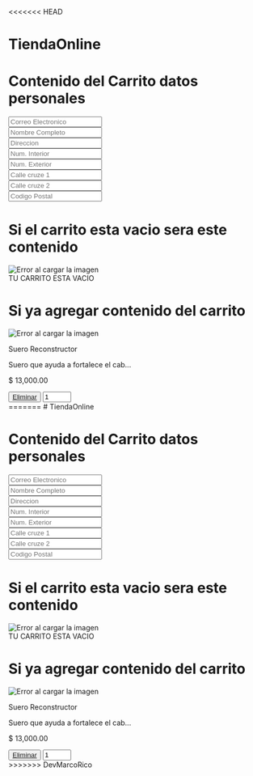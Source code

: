 <<<<<<< HEAD
# TiendaOnline




# Contenido del Carrito datos personales

<div class="contenido-form">
                                <form action="" method="post">
                                    <div class="contenedor-input">
                                        <input type="email" placeholder="Correo Electronico" name="email" id="email" placeholder="">
                                    </div>
                                    <div class="contenedor-input">
                                        <input type="text" name="email" id="name" placeholder="Nombre Completo">
                                    </div>
                                    <div class="contenedor-input">
                                        <input type="text" name="direccion" id="direccion" placeholder="Direccion">
                                    </div>
                                    <div class="contenedor-input">
                                        <input type="text" name="nInterior" id="nInterior" placeholder="Num. Interior">
                                    </div>
                                    <div class="contenedor-input">
                                        <input type="text" name="nExterior" id="nExterior" placeholder="Num. Exterior">
                                    </div>
                                    <div class="contenedor-input">
                                        <input type="text" name="calleCruze1" id="calleCruze1" placeholder="Calle cruze 1">
                                    </div>
                                    <div class="contenedor-input">
                                        <input type="text" name="calleCruze2" id="calleCruze2" placeholder="Calle cruze 2">
                                    </div>
                                    <div class="contenedor-input">
                                        <input type="text" name="codigoPostal" id="codigoPostal" placeholder="Codigo Postal">
                                    </div>
                                </form>
                            </div>

# Si el carrito esta vacio sera este contenido
<div class="carrito-vacio">
    <div class="item-carrito-vacio img-carrito">
        <img src="./public/img/carro-vacio.png" alt="Error al cargar la imagen" title="Carrito Vacio">
    </div>
    <div class="item-carrito-vacio">
        TU CARRITO ESTA VACIO
    </div>
</div>

# Si ya agregar contenido del carrito

<div class="carrito-productos carrito-activo">

<div class="producto-carrito">
    <div class="item-carrito-producto item-producto-1">
        <div class="img-producto-carrito">
            <img src="./public/img/curology-sR1oAhAT_Uw-unsplash.jpg" alt="Error al cargar la imagen">
        </div>
        <div class="carrito-title-producto">
            <p class="title-prod">Suero Reconstructor</p>
            <p class="desc-prod">Suero que ayuda a fortalece el cab...</p>
            <p class="import">$ 13,000.00</p>
        </div>
    </div>
    <div class="item-carrito-producto item-producto-2">
        <button><a href="">Eliminar</a></button>
        <input type="number" min="1" max="99" name="cantidadCarrito" id="pzs" placeholder="Cantidad Piezas" value="1">
    </div>
    </div>
=======
# TiendaOnline




# Contenido del Carrito datos personales

<div class="contenido-form">
                                <form action="" method="post">
                                    <div class="contenedor-input">
                                        <input type="email" placeholder="Correo Electronico" name="email" id="email" placeholder="">
                                    </div>
                                    <div class="contenedor-input">
                                        <input type="text" name="email" id="name" placeholder="Nombre Completo">
                                    </div>
                                    <div class="contenedor-input">
                                        <input type="text" name="direccion" id="direccion" placeholder="Direccion">
                                    </div>
                                    <div class="contenedor-input">
                                        <input type="text" name="nInterior" id="nInterior" placeholder="Num. Interior">
                                    </div>
                                    <div class="contenedor-input">
                                        <input type="text" name="nExterior" id="nExterior" placeholder="Num. Exterior">
                                    </div>
                                    <div class="contenedor-input">
                                        <input type="text" name="calleCruze1" id="calleCruze1" placeholder="Calle cruze 1">
                                    </div>
                                    <div class="contenedor-input">
                                        <input type="text" name="calleCruze2" id="calleCruze2" placeholder="Calle cruze 2">
                                    </div>
                                    <div class="contenedor-input">
                                        <input type="text" name="codigoPostal" id="codigoPostal" placeholder="Codigo Postal">
                                    </div>
                                </form>
                            </div>

# Si el carrito esta vacio sera este contenido
<div class="carrito-vacio">
    <div class="item-carrito-vacio img-carrito">
        <img src="./public/img/carro-vacio.png" alt="Error al cargar la imagen" title="Carrito Vacio">
    </div>
    <div class="item-carrito-vacio">
        TU CARRITO ESTA VACIO
    </div>
</div>

# Si ya agregar contenido del carrito

<div class="carrito-productos carrito-activo">

<div class="producto-carrito">
    <div class="item-carrito-producto item-producto-1">
        <div class="img-producto-carrito">
            <img src="./public/img/curology-sR1oAhAT_Uw-unsplash.jpg" alt="Error al cargar la imagen">
        </div>
        <div class="carrito-title-producto">
            <p class="title-prod">Suero Reconstructor</p>
            <p class="desc-prod">Suero que ayuda a fortalece el cab...</p>
            <p class="import">$ 13,000.00</p>
        </div>
    </div>
    <div class="item-carrito-producto item-producto-2">
        <button><a href="">Eliminar</a></button>
        <input type="number" min="1" max="99" name="cantidadCarrito" id="pzs" placeholder="Cantidad Piezas" value="1">
    </div>
    </div>
>>>>>>> DevMarcoRico
</div>